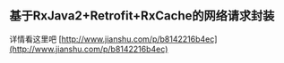
## 基于RxJava2+Retrofit+RxCache的网络请求封装


详情看这里吧
[http://www.jianshu.com/p/b8142216b4ec](http://www.jianshu.com/p/b8142216b4ec)